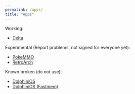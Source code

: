 ```yaml
---
permalink: /apps/
title: "Apps"
---
```


Working:
+ [Delta](itms-services://?action=download-manifest&url=https://jjtech.dev/apps/delta.plist)

Experimental (Report problems, not signed for everyone yet):
+ [PokeMMO](itms-services://?action=download-manifest&url=https://jjtech.dev/apps/pokemmo.plist)
+ [RetroArch](itms-services://?action=download-manifest&url=https://jjtech.dev/apps/retroarch.plist)

Known broken (do not use):
+ [DolphiniOS](itms-services://?action=download-manifest&url=https://jjtech.dev/apps/dolphin.plist)
+ [DolphiniOS (Fastmem)](itms-services://?action=download-manifest&url=https://jjtech.dev/apps/dolphin-fastmem.plist)